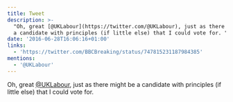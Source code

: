 ```yaml
---
title: Tweet
description: >-
  "Oh, great [@UKLabour](https://twitter.com/@UKLabour), just as there might be
  a candidate with principles (if little else) that I could vote for. "
date: '2016-06-28T16:06:16+01:00'
links:
  - 'https://twitter.com/BBCBreaking/status/747815231187984385'
mentions:
  - '@UKLabour'
---
```

Oh, great [@UKLabour](https://twitter.com/@UKLabour), just as there might be a candidate with principles (if little else) that I could vote for. 
